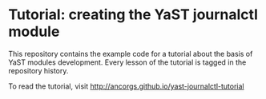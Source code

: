 Tutorial: creating the YaST journalctl module
=============================================

This repository contains the example code for a tutorial about the basis of YaST
modules development. Every lesson of the tutorial is tagged in the repository
history.

To read the tutorial, visit http://ancorgs.github.io/yast-journalctl-tutorial
